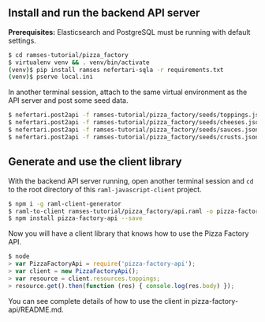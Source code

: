 Install and run the backend API server
--------------------------------------

**Prerequisites:** Elasticsearch and PostgreSQL must be running with default settings.

```sh
$ cd ramses-tutorial/pizza_factory
$ virtualenv venv && . venv/bin/activate
(venv)$ pip install ramses nefertari-sqla -r requirements.txt
(venv)$ pserve local.ini
```

In another terminal session, attach to the same virtual environment as the API server and post some seed data.

```sh
$ nefertari.post2api -f ramses-tutorial/pizza_factory/seeds/toppings.json -u http://localhost:6543/api/toppings
$ nefertari.post2api -f ramses-tutorial/pizza_factory/seeds/cheeses.json -u http://localhost:6543/api/cheeses
$ nefertari.post2api -f ramses-tutorial/pizza_factory/seeds/sauces.json -u http://localhost:6543/api/sauces
$ nefertari.post2api -f ramses-tutorial/pizza_factory/seeds/crusts.json -u http://localhost:6543/api/crusts
```


Generate and use the client library
-----------------------------------

With the backend API server running, open another terminal session and `cd` to the root directory of this `raml-javascript-client` project.

```sh
$ npm i -g raml-client-generator
$ raml-to-client ramses-tutorial/pizza_factory/api.raml -o pizza-factory-api -l javascript
$ npm install pizza-factory-api --save
```

Now you will have a client library that knows how to use the Pizza Factory API.

```js
$ node
> var PizzaFactoryApi = require('pizza-factory-api');
> var client = new PizzaFactoryApi();
> var resource = client.resources.toppings;
> resource.get().then(function (res) { console.log(res.body) });
```

You can see complete details of how to use the client in pizza-factory-api/README.md.